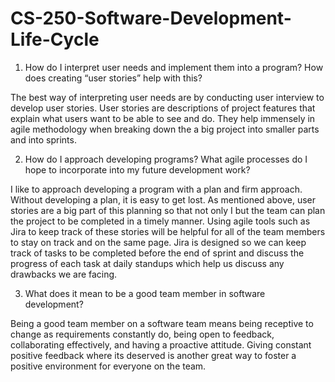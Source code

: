 # CS-250-Software-Development-Life-Cycle

1. How do I interpret user needs and implement them into a program? How does creating “user stories” help with this?

The best way of interpreting user needs are by conducting user interview to develop user stories. User stories are descriptions of project features that explain what users want to be able to see and do. They help immensely in agile methodology when breaking down the a big project into smaller parts and into sprints.

2. How do I approach developing programs? What agile processes do I hope to incorporate into my future development work?

I like to approach developing a program with a plan and firm approach. Without developing a plan, it is easy to get lost. As mentioned above, user stories are a big part of this planning so that not only I but the team can plan the project to be completed in a timely manner. Using agile tools such as Jira to keep track of these stories will be helpful for all of the team members to stay on track and on the same page. Jira is designed so we can keep track of tasks to be completed before the end of sprint and discuss the progress of each task at daily standups which help us discuss any drawbacks we are facing.

3. What does it mean to be a good team member in software development?

Being a good team member on a software team means being receptive to change as requirements constantly do, being open to feedback, collaborating effectively, and having a proactive attitude. Giving constant positive feedback where its deserved is another great way to foster a positive environment for everyone on the team.
